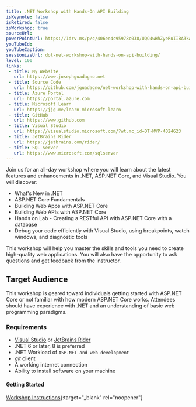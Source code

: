 ```yaml
---
title: .NET Workshop with Hands-On API Building
isKeynote: false
isRetired: false
isWorkshop: true
sourceUrl: 
powerPointUrl: https://1drv.ms/p/c/406ee4c95978c038/UQQ4wHhZyeRuIIBA3kABAAAAAJhkZJao3aPnCqk
youTubeId:
youTubeCaption:
sessionizeUrl: dot-net-workshop-with-hands-on-api-building/
level: 100
links:
 - title: My Website
   url: https://www.josephguadagno.net
 - title: Source Code
   url: https://github.com/jguadagno/net-workshop-with-hands-on-api-building
 - title: Azure Portal
   url: https://portal.azure.com
 - title: Microsoft Learn
   url: https://jjg.me/learn-microsoft-learn
 - title: GitHub
   url: https://www.github.com
 - title: Visual Studio
   url: https://visualstudio.microsoft.com/?wt.mc_id=DT-MVP-4024623
 - title: JetBrains Rider
   url: https://jetbrains.com/rider/
 - title: SQL Server
   url: https://www.microsoft.com/sqlserver
---
```

Join us for an all-day workshop where you will learn about the latest features and enhancements in .NET, ASP.NET Core, and Visual Studio. You will discover:

- What's New in .NET
- ASP.NET Core Fundamentals
- Building Web Apps with ASP.NET Core
- Building Web APIs with ASP.NET Core
- Hands on Lab - Creating a RESTful API with ASP.NET Core with a database
- Debug your code efficiently with Visual Studio, using breakpoints, watch windows, and diagnostic tools

This workshop will help you master the skills and tools you need to create high-quality web applications. You will also have the opportunity to ask questions and get feedback from the instructor.

## Target Audience

This workshop is geared toward individuals getting started with ASP.NET Core or not familiar with how modern ASP.NET Core works. Attendees should have experience with .NET and an understanding of basic web programming paradigms.

### Requirements

- [Visual Studio](https://visualstudio.microsoft.com/?wt.mc_id=DT-MVP-4024623) or [JetBrains Rider](https://jetbrains.com/rider/)
- .NET 6 or later, 8 is preferred
- .NET Workload of `ASP.NET and web development`
- *git* client
- A working internet connection
- Ability to install software on your machine

#### Getting Started

[Workshop Instructions](https://github.com/jguadagno/net-workshop-with-hands-on-api-building/blob/main/src/start/src/workshop-instructions.md){:target="_blank" rel="noopener"}
